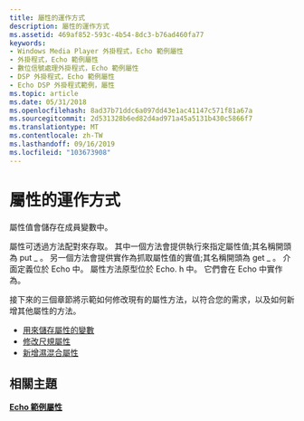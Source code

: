 ```yaml
---
title: 屬性的運作方式
description: 屬性的運作方式
ms.assetid: 469af852-593c-4b54-8dc3-b76ad460fa77
keywords:
- Windows Media Player 外掛程式，Echo 範例屬性
- 外掛程式，Echo 範例屬性
- 數位信號處理外掛程式，Echo 範例屬性
- DSP 外掛程式，Echo 範例屬性
- Echo DSP 外掛程式範例，屬性
ms.topic: article
ms.date: 05/31/2018
ms.openlocfilehash: 8ad37b71ddc6a097dd43e1ac41147c571f81a67a
ms.sourcegitcommit: 2d531328b6ed82d4ad971a45a5131b430c5866f7
ms.translationtype: MT
ms.contentlocale: zh-TW
ms.lasthandoff: 09/16/2019
ms.locfileid: "103673908"
---
```

# <a name="how-properties-work"></a>屬性的運作方式

屬性值會儲存在成員變數中。

屬性可透過方法配對來存取。 其中一個方法會提供執行來指定屬性值;其名稱開頭為 put \_ 。 另一個方法會提供實作為抓取屬性值的實值;其名稱開頭為 get \_ 。 介面定義位於 Echo 中。 屬性方法原型位於 Echo. h 中。 它們會在 Echo 中實作為。

接下來的三個章節將示範如何修改現有的屬性方法，以符合您的需求，以及如何新增其他屬性的方法。

-   [用來儲存屬性的變數](variables-to-store-properties.md)
-   [修改尺規屬性](modifying-the-scale-property.md)
-   [新增濕混合屬性](adding-the-wet-mix-property.md)

## <a name="related-topics"></a>相關主題

<dl> <dt>

[**Echo 範例屬性**](echo-sample-properties.md)
</dt> </dl>

 

 




